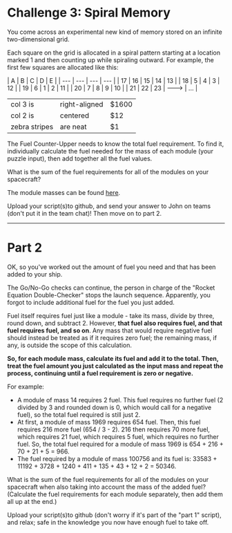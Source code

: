# Challenge 3: Spiral Memory

You come across an experimental new kind of memory stored on an infinite two-dimensional grid.

Each square on the grid is allocated in a spiral pattern starting at a location marked 1 and then counting up while spiraling outward. For example, the first few squares are allocated like this:

| A | B | C | D | E |
| --- | --- | --- | --- |
| 17 | 16 | 15 | 14 | 13 |
| 18 | 5 | 4 | 3 | 12 |
| 19 | 6 | 1 | 2 | 11 |
| 20 | 7 | 8 | 9 | 10 |
| 21 | 22 | 23 | ---> | ... |


|         |            |   |
| ------------- | ------------- | ----- |
| col 3 is      | right-aligned | $1600 |
| col 2 is      | centered      |   $12 |
| zebra stripes | are neat      |    $1 |


The Fuel Counter-Upper needs to know the total fuel requirement. To find it, individually calculate the fuel needed for the mass of each module (your puzzle input), then add together all the fuel values.

What is the sum of the fuel requirements for all of the modules on your spacecraft?

The module masses can be found [here](https://github.com/pixelrunner/Meraki-ISE-Python-Challenges/blob/master/Challenge_1/Module_masses.txt).

Upload your script(s)to github, and send your answer to John on teams (don't put it in the team chat)! Then move on to part 2.

-----

# Part 2
OK, so you've worked out the amount of fuel you need and that has been added to your ship.

The Go/No-Go checks can continue, the person in charge of the "Rocket Equation Double-Checker" stops the launch sequence. Apparently, you forgot to include additional fuel for the fuel you just added.

Fuel itself requires fuel just like a module - take its mass, divide by three, round down, and subtract 2. However, **that fuel also requires fuel, and that fuel requires fuel, and so on**. Any mass that would require negative fuel should instead be treated as if it requires zero fuel; the remaining mass, if any, is outside the scope of this calculation.

**So, for each module mass, calculate its fuel and add it to the total. Then, treat the fuel amount you just calculated as the input mass and repeat the process, continuing until a fuel requirement is zero or negative.**

For example:

- A module of mass 14 requires 2 fuel. This fuel requires no further fuel (2 divided by 3 and rounded down is 0, which would call for a negative fuel), so the total fuel required is still just 2.
- At first, a module of mass 1969 requires 654 fuel. Then, this fuel requires 216 more fuel (654 / 3 - 2). 216 then requires 70 more fuel, which requires 21 fuel, which requires 5 fuel, which requires no further fuel. So, the total fuel required for a module of mass 1969 is 654 + 216 + 70 + 21 + 5 = 966.
- The fuel required by a module of mass 100756 and its fuel is: 33583 + 11192 + 3728 + 1240 + 411 + 135 + 43 + 12 + 2 = 50346.

What is the sum of the fuel requirements for all of the modules on your spacecraft when also taking into account the mass of the added fuel? (Calculate the fuel requirements for each module separately, then add them all up at the end.)

Upload your script(s)to github (don't worry if it's part of the "part 1" script), and relax; safe in the knowledge you now have enough fuel to take off.
